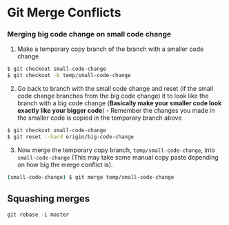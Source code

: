 # Git Merge Conflicts

### Merging big code change on small code change
1. Make a temporary copy branch of the branch with a smaller code change
```bash
$ git checkout small-code-change
$ git checkout -b temp/small-code-change
```
2. Go back to branch with the small code change and reset (if the small code change branches from the big code change) it to look like the branch with a big code change (**Basically make your smaller code look exactly like your bigger code**) - Remember the changes you made in the smaller code is copied in the temporary branch above
```bash
$ git checkout small-code-change
$ git reset --hard origin/big-code-change
```
3. Now merge the temporary copy branch, `temp/small-code-change`, into `small-code-change` (This may take some manual copy paste depending on how big the merge conflict is).
```bash
(small-code-change) $ git merge temp/small-code-change
```

## Squashing merges

`git rebase -i master`
